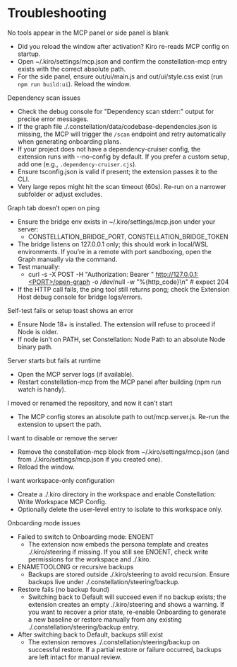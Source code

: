 # Troubleshooting

No tools appear in the MCP panel or side panel is blank
- Did you reload the window after activation? Kiro re-reads MCP config on startup.
- Open ~/.kiro/settings/mcp.json and confirm the constellation-mcp entry exists with the correct absolute path.
- For the side panel, ensure out/ui/main.js and out/ui/style.css exist (run `npm run build:ui`). Reload the window.

Dependency scan issues
- Check the debug console for "Dependency scan stderr:" output for precise error messages.
- If the graph file ./.constellation/data/codebase-dependencies.json is missing, the MCP will trigger the `/scan` endpoint and retry automatically when generating onboarding plans.
- If your project does not have a dependency-cruiser config, the extension runs with --no-config by default. If you prefer a custom setup, add one (e.g., `.dependency-cruiser.cjs`).
- Ensure tsconfig.json is valid if present; the extension passes it to the CLI.
- Very large repos might hit the scan timeout (60s). Re-run on a narrower subfolder or adjust excludes.

Graph tab doesn’t open on ping
- Ensure the bridge env exists in ~/.kiro/settings/mcp.json under your server:
  - CONSTELLATION_BRIDGE_PORT, CONSTELLATION_BRIDGE_TOKEN
- The bridge listens on 127.0.0.1 only; this should work in local/WSL environments. If you’re in a remote with port sandboxing, open the Graph manually via the command.
- Test manually:
  - curl -s -X POST -H "Authorization: Bearer <TOKEN>" http://127.0.0.1:<PORT>/open-graph -o /dev/null -w "%{http_code}\n"  # expect 204
- If the HTTP call fails, the ping tool still returns pong; check the Extension Host debug console for bridge logs/errors.

Self-test fails or setup toast shows an error
- Ensure Node 18+ is installed. The extension will refuse to proceed if Node is older.
- If node isn’t on PATH, set Constellation: Node Path to an absolute Node binary path.

Server starts but fails at runtime
- Open the MCP server logs (if available).
- Restart constellation-mcp from the MCP panel after building (npm run watch is handy).

I moved or renamed the repository, and now it can’t start
- The MCP config stores an absolute path to out/mcp.server.js. Re-run the extension to upsert the path.

I want to disable or remove the server
- Remove the constellation-mcp block from ~/.kiro/settings/mcp.json (and from ./.kiro/settings/mcp.json if you created one).
- Reload the window.

I want workspace-only configuration
- Create a ./.kiro directory in the workspace and enable Constellation: Write Workspace MCP Config.
- Optionally delete the user-level entry to isolate to this workspace only.

Onboarding mode issues
- Failed to switch to Onboarding mode: ENOENT
  - The extension now embeds the persona template and creates ./.kiro/steering if missing. If you still see ENOENT, check write permissions for the workspace and ./.kiro.
- ENAMETOOLONG or recursive backups
  - Backups are stored outside ./.kiro/steering to avoid recursion. Ensure backups live under ./.constellation/steering/backup.
- Restore fails (no backup found)
  - Switching back to Default will succeed even if no backup exists; the extension creates an empty ./.kiro/steering and shows a warning. If you want to recover a prior state, re-enable Onboarding to generate a new baseline or restore manually from any existing ./.constellation/steering/backup entry.
- After switching back to Default, backups still exist
  - The extension removes ./.constellation/steering/backup on successful restore. If a partial restore or failure occurred, backups are left intact for manual review.

